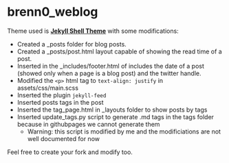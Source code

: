 # brenn0_weblog

Theme used is [**Jekyll Shell Theme**](https://github.com/tareqdandachi/jekyll-shell-theme) with some modifications:
- Created a _posts folder for blog posts.
- Created a _posts/post.html layout capable of showing the read time of a post.
- Inserted in the _includes/footer.html of includes the date of a post (showed only when a page is a blog post) and the twitter handle.
- Modified the `<p>` html tag to `text-align: justify` in assets/css/main.scss
- Inserted the plugin `jekyll-feed`
- Inserted posts tags in the post
- Inserted the tag_page.html in _layouts folder to show posts by tags
- Inserted update_tags.py script to generate .md tags in the tags folder because in githubpages we cannot generate them
  - Warning: this script is modified by me and the modificiations are not well documented for now

Feel free to create your fork and modify too.

